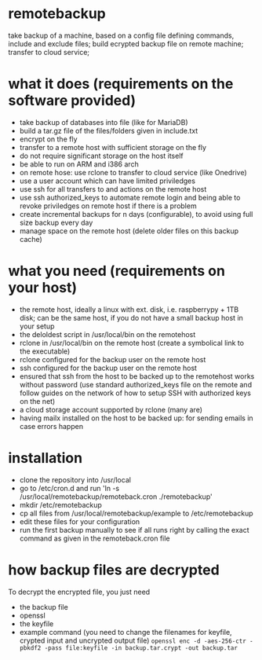 # remotebackup
take backup of a machine, based on a config file defining commands, include and exclude files; build ecrypted backup file on remote machine; transfer to cloud service;

# what it does (requirements on the software provided)
- take backup of databases into file (like for MariaDB)
- build a tar.gz file of the files/folders given in include.txt
- encrypt on the fly
- transfer to a remote host with sufficient storage on the fly
- do not require significant storage on the host itself
- be able to run on ARM and i386 arch
- on remote hose: use rclone to transfer to cloud service (like Onedrive)
- use a user account which can have limited priviledges
- use ssh for all transfers to and actions on the remote host
- use ssh authorized_keys to automate remote login and being able to revoke priviledges on remote host if there is a problem
- create incremental backups for n days (configurable), to avoid using full size backup every day
- manage space on the remote host (delete older files on this backup cache)

# what you need (requirements on your host)
- the remote host, ideally a linux with ext. disk, i.e. raspberrypy + 1TB disk; can be the same host, if you do not have a small backup host in your setup
- the deloldest script in /usr/local/bin on the remotehost
- rclone in /usr/local/bin on the remote host (create a symbolical link to the executable)
- rclone configured for the backup user on the remote host
- ssh configured for the backup user on the remote host
- ensured that ssh from the host to be backed up to the remotehost works without password (use standard authorized_keys file on the remote and follow guides on the network of how to setup SSH with authorized keys on the net)
- a cloud storage account supported by rclone (many are)
- having mailx installed on the host to be backed up: for sending emails in case errors happen

# installation
- clone the repository into /usr/local
- go to /etc/cron.d and run 'ln -s /usr/local/remotebackup/remoteback.cron ./remotebackup'
- mkdir /etc/remotebackup
- cp all files from /usr/local/remotebackup/example to /etc/remotebackup
- edit these files for your configuration
- run the first backup manually to see if all runs right by calling the exact command as given in the remoteback.cron file

# how backup files are decrypted
To decrypt the encrypted file, you just need 
- the backup file
- openssl 
- the keyfile
- example command (you need to change the filenames for keyfile, crypted input and uncrypted output file)
`openssl enc -d -aes-256-ctr -pbkdf2 -pass file:keyfile -in backup.tar.crypt -out backup.tar`
